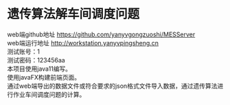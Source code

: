 # 遗传算法解车间调度问题

web端github地址 https://github.com/yanyvgongzuoshi/MESServer  
web端运行地址 http://workstation.yanyvpingsheng.cn  
测试账号：1  
测试密码：123456aa  
本项目使用java11编写。  
使用javaFX构建前端页面。  
通过web端导出的数据文件或符合要求的json格式文件导入数据，通过遗传算法进行作业车间调度问题的计算。  
